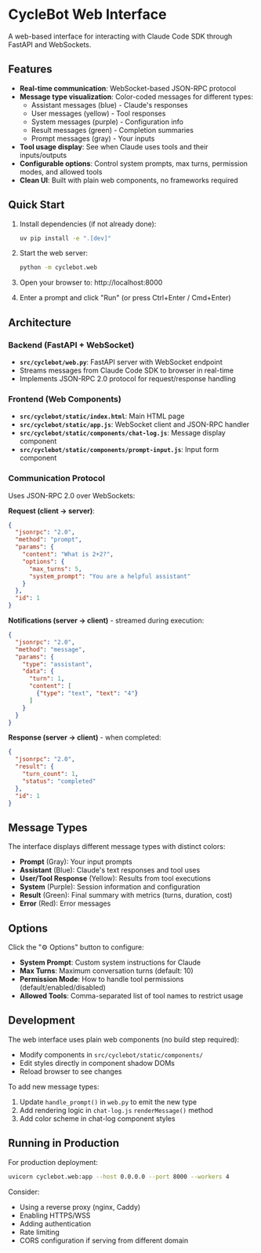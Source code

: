 # CycleBot Web Interface

A web-based interface for interacting with Claude Code SDK through FastAPI and WebSockets.

## Features

- **Real-time communication**: WebSocket-based JSON-RPC protocol
- **Message type visualization**: Color-coded messages for different types:
  - Assistant messages (blue) - Claude's responses
  - User messages (yellow) - Tool responses
  - System messages (purple) - Configuration info
  - Result messages (green) - Completion summaries
  - Prompt messages (gray) - Your inputs
- **Tool usage display**: See when Claude uses tools and their inputs/outputs
- **Configurable options**: Control system prompts, max turns, permission modes, and allowed tools
- **Clean UI**: Built with plain web components, no frameworks required

## Quick Start

1. Install dependencies (if not already done):
   ```bash
   uv pip install -e ".[dev]"
   ```

2. Start the web server:
   ```bash
   python -m cyclebot.web
   ```

3. Open your browser to: http://localhost:8000

4. Enter a prompt and click "Run" (or press Ctrl+Enter / Cmd+Enter)

## Architecture

### Backend (FastAPI + WebSocket)
- **`src/cyclebot/web.py`**: FastAPI server with WebSocket endpoint
- Streams messages from Claude Code SDK to browser in real-time
- Implements JSON-RPC 2.0 protocol for request/response handling

### Frontend (Web Components)
- **`src/cyclebot/static/index.html`**: Main HTML page
- **`src/cyclebot/static/app.js`**: WebSocket client and JSON-RPC handler
- **`src/cyclebot/static/components/chat-log.js`**: Message display component
- **`src/cyclebot/static/components/prompt-input.js`**: Input form component

### Communication Protocol

Uses JSON-RPC 2.0 over WebSockets:

**Request (client → server)**:
```json
{
  "jsonrpc": "2.0",
  "method": "prompt",
  "params": {
    "content": "What is 2+2?",
    "options": {
      "max_turns": 5,
      "system_prompt": "You are a helpful assistant"
    }
  },
  "id": 1
}
```

**Notifications (server → client)** - streamed during execution:
```json
{
  "jsonrpc": "2.0",
  "method": "message",
  "params": {
    "type": "assistant",
    "data": {
      "turn": 1,
      "content": [
        {"type": "text", "text": "4"}
      ]
    }
  }
}
```

**Response (server → client)** - when completed:
```json
{
  "jsonrpc": "2.0",
  "result": {
    "turn_count": 1,
    "status": "completed"
  },
  "id": 1
}
```

## Message Types

The interface displays different message types with distinct colors:

- **Prompt** (Gray): Your input prompts
- **Assistant** (Blue): Claude's text responses and tool uses
- **User/Tool Response** (Yellow): Results from tool executions
- **System** (Purple): Session information and configuration
- **Result** (Green): Final summary with metrics (turns, duration, cost)
- **Error** (Red): Error messages

## Options

Click the "⚙️ Options" button to configure:

- **System Prompt**: Custom system instructions for Claude
- **Max Turns**: Maximum conversation turns (default: 10)
- **Permission Mode**: How to handle tool permissions (default/enabled/disabled)
- **Allowed Tools**: Comma-separated list of tool names to restrict usage

## Development

The web interface uses plain web components (no build step required):

- Modify components in `src/cyclebot/static/components/`
- Edit styles directly in component shadow DOMs
- Reload browser to see changes

To add new message types:
1. Update `handle_prompt()` in `web.py` to emit the new type
2. Add rendering logic in `chat-log.js` `renderMessage()` method
3. Add color scheme in chat-log component styles

## Running in Production

For production deployment:

```bash
uvicorn cyclebot.web:app --host 0.0.0.0 --port 8000 --workers 4
```

Consider:
- Using a reverse proxy (nginx, Caddy)
- Enabling HTTPS/WSS
- Adding authentication
- Rate limiting
- CORS configuration if serving from different domain
